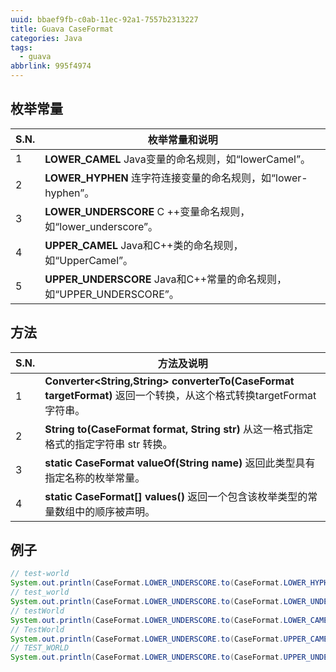 ```yaml
---
uuid: bbaef9fb-c0ab-11ec-92a1-7557b2313227
title: Guava CaseFormat
categories: Java
tags:
  - guava
abbrlink: 995f4974
---
```


## 枚举常量

| S.N. | 枚举常量和说明                                               |
| ---- | ------------------------------------------------------------ |
| 1    | **LOWER_CAMEL**  			Java变量的命名规则，如“lowerCamel”。 |
| 2    | **LOWER_HYPHEN**  			连字符连接变量的命名规则，如“lower-hyphen”。 |
| 3    | **LOWER_UNDERSCORE**  			C ++变量命名规则，如“lower_underscore”。 |
| 4    | **UPPER_CAMEL**  			Java和C++类的命名规则，如“UpperCamel”。 |
| 5    | **UPPER_UNDERSCORE**  			Java和C++常量的命名规则，如“UPPER_UNDERSCORE”。 |

## 方法

| S.N. | 方法及说明                                                   |
| ---- | ------------------------------------------------------------ |
| 1    | **Converter<String,String> converterTo(CaseFormat targetFormat)**  			返回一个转换，从这个格式转换targetFormat字符串。 |
| 2    | **String to(CaseFormat format, String str)**  			从这一格式指定格式的指定字符串 str 转换。 |
| 3    | **static CaseFormat valueOf(String name)**  			返回此类型具有指定名称的枚举常量。 |
| 4    | **static CaseFormat[] values()**  			返回一个包含该枚举类型的常量数组中的顺序被声明。 |

## 例子

```java
// test-world
System.out.println(CaseFormat.LOWER_UNDERSCORE.to(CaseFormat.LOWER_HYPHEN, "test_world"));
// test_world
System.out.println(CaseFormat.LOWER_UNDERSCORE.to(CaseFormat.LOWER_UNDERSCORE, "test_world"));
// testWorld
System.out.println(CaseFormat.LOWER_UNDERSCORE.to(CaseFormat.LOWER_CAMEL, "test_world"));
// TestWorld
System.out.println(CaseFormat.LOWER_UNDERSCORE.to(CaseFormat.UPPER_CAMEL, "test_world"));
// TEST_WORLD
System.out.println(CaseFormat.LOWER_UNDERSCORE.to(CaseFormat.UPPER_UNDERSCORE, "test_world"));
```
